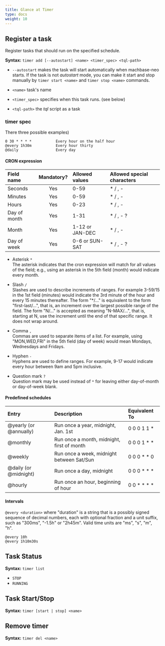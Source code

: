```yaml
---
title: Glance at Timer
type: docs
weight: 10
---
```


## Register a task

Register tasks that should run on the specified schedule.

**Syntax:** `timer add [--autostart] <name> <timer_spec> <tql-path>`

- `--autostart` makes the task will start automatically when machbase-neo starts.
If the task is not *autostart* mode, you can make it start and stop manually by
`timer start <name>` and `timer stop <name>` commands.

- `<name>` task's name
- `<timer_spec>` specifies when this task runs. (see below)
- `<tql-path>` the *tql* script as a task

### timer spec

There three possible 
examples)

```
0 30 * * * *           Every hour on the half hour
@every 1h30m           Every hour thirty
@daily                 Every day
```

#### CRON expression

  | Field name   | Mandatory? | Allowed values  | Allowed special characters |
  | :----------  | :--------: | :-------------  | :------------------------- |
  | Seconds      | Yes        | 0-59            | * / , -                    |
  | Minutes      | Yes        | 0-59            | * / , -                    |
  | Hours        | Yes        | 0-23            | * / , -                    |
  | Day of month | Yes        | 1-31            | * / , - ?                  |
  | Month        | Yes        | 1-12 or JAN-DEC | * / , -                    |
  | Day of week  | Yes        | 0-6 or SUN-SAT  | * / , - ?                  |

- Asterisk `*`<br/>
  The asterisk indicates that the cron expression will match for all values of the field;
  e.g., using an asterisk in the 5th field (month) would indicate every month.

- Slash `/`<br/>
  Slashes are used to describe increments of ranges. For example 3-59/15 in the 1st field
  (minutes) would indicate the 3rd minute of the hour and every 15 minutes thereafter.
  The form "*/..." is equivalent to the form "first-last/...", that is, an increment over
  the largest possible range of the field. The form "N/..." is accepted as meaning "N-MAX/...",
  that is, starting at N, use the increment until the end of that specific range. It does not
  wrap around.

- Comma `,`<br/>
  Commas are used to separate items of a list. For example, using "MON,WED,FRI" in the 5th
  field (day of week) would mean Mondays, Wednesdays and Fridays.

- Hyphen `-`<br/>
  Hyphens are used to define ranges. For example, 9-17 would indicate every hour between
  9am and 5pm inclusive.

- Question mark `?`<br/>
  Question mark may be used instead of `*` for leaving either day-of-month or day-of-week
  blank.

#### Predefined schedules

  |Entry                  | Description                                | Equivalent To |
  |:-----                 | :-----------                               | :------------ |
  |@yearly (or @annually) | Run once a year, midnight, Jan. 1st        | 0 0 0 1 1 *   |
  |@monthly               | Run once a month, midnight, first of month | 0 0 0 1 * *   |
  |@weekly                | Run once a week, midnight between Sat/Sun  | 0 0 0 * * 0   |
  |@daily (or @midnight)  | Run once a day, midnight                   | 0 0 0 * * *   |
  |@hourly                | Run once an hour, beginning of hour        | 0 0 * * * *   |

#### Intervals

`@every <duration>` where "duration" is a string that is a possibly signed sequence of decimal numbers,
each with optional fraction and a unit suffix, such as "300ms", "-1.5h" or "2h45m". Valid time units are "ms", "s", "m", "h".

```
@every 10h
@every 1h10m30s
```


## Task Status

**Syntax:** `timer list`

- `STOP`
- `RUNNING`

## Task Start/Stop

**Syntax:** `timer [start | stop] <name>`

## Remove timer

**Syntax:** `timer del <name>`
